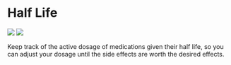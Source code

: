 # Half Life

<p float="left">
  <img src="https://media.giphy.com/media/PiQF5YD82meF4uitmz/giphy.gif"/>
  <img src="https://media.giphy.com/media/Rk2zzd9k9l6MBBLTBY/giphy.gif"/>
</p>

Keep track of the active dosage of medications 
given their half life, so you can adjust your dosage 
until the side effects are worth the desired effects.
